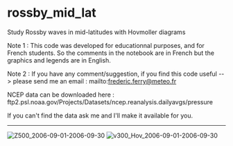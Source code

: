 # rossby_mid_lat
Study Rossby waves in mid-latitudes with Hovmoller diagrams

Note 1 : This code was developed for educationnal purposes, and for French students. So the comments in the notebook are in French but the graphics and legends are in English.

Note 2 : If you have any comment/suggestion, if you find this code useful --> please send me an email : mailto:frederic.ferry@meteo.fr

NCEP data can be downloaded here :
ftp2.psl.noaa.gov/Projects/Datasets/ncep.reanalysis.dailyavgs/pressure

If you can't find the data ask me and I'll make it available for you.

--------------------------------------------------------------------------------------------------------------------------------------------------

![Z500_2006-09-01-2006-09-30](https://user-images.githubusercontent.com/76565450/162591968-455acb1b-f253-4fad-9af9-4796d3f7f537.gif)
![v300_Hov_2006-09-01-2006-09-30](https://user-images.githubusercontent.com/76565450/162591975-62660ff3-88f6-41ef-b6a4-9df15a9641d0.png)

